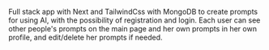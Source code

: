 Full stack app with Next and TailwindCss with MongoDB to create prompts for using AI, with the possibility of registration and login.
Each user can see other people's prompts on the main page and her own prompts in her own profile, and edit/delete her prompts if needed.
